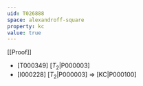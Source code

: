 ```yaml
---
uid: T026888
space: alexandroff-square
property: kc
value: true
---
```

[[Proof]]

* [T000349] [$T_2$|P000003]
* [I000228] [$T_2$|P000003] => [KC|P000100]

